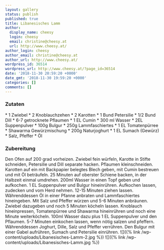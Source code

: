 ```yaml
---
layout: gallery
status: publish
published: true
title: Libanesisches Lamm
author:
  display_name: cheesy
  login: cheesy
  email: christine@cheesy.at
  url: http://www.cheesy.at/
author_login: cheesy
author_email: christine@cheesy.at
author_url: http://www.cheesy.at/
wordpress_id: 36514
wordpress_url: http://www.cheesy.at/?page_id=36514
date: '2018-11-30 20:59:20 +0000'
date_gmt: '2018-11-30 19:59:20 +0000'
categories: []
comments: []
---
```

### Zutaten
\* 1 Zwiebel
\* 2 Knoblauchzehen
\* 2 Karotten
\* 1 Bund Petersilie
\* 1/2 Bund Dill
\* 6-7 getrocknete Pflaumen
\* 1 EL Cumin
\* 300 ml Wasser
\* 2EL Suppenpulver
\* 100g Bulgur
\* 250g Lammfaschiertes
\* 1 EL Tomatenpürree
\* Shawarma Gewürzmischung
\* 200g Naturjoghurt
\* 1 EL Sumach (Gewürz)
\* Salz, Pfeffer
\* Öl
### Zubereitung
Den Ofen auf 200 grad vorheizen. Zwiebel fein würfeln, Karotte in Stifte schneiden, Petersilie und Dill separate hacken. Pflaumen kleinschneiden.
Karotten auf ein mit Backpapier belegtes Blech geben, mit Cumin bestreuen und mit Öl beträufeln. 25 Minuten auf oberster Schiene backen, in der Halbzeit einmal umdrehen.
200ml Wasser in einen Topf geben und aufkochen. 1 EL Suppenpulver und Bulgur hineinrühren. Aufkochen lassen, zudecken und vom Herd nehmen. 12-15 Minuten ziehen lassen.
Währenddessen Öl in einer Pfanne anbraten und Lammfaschiertes hineingeben. Mit Salz und Pfeffer würzen und 5-6 Minuten anbräunen. Zwiebel dazugeben und noch 5 Minuten köcheln lassen. Knoblauch hineinpressen, Tomatenpürree und Shawarma hineinrühren und noch eine Minute weiterköcheln. 100ml Wasser dazu plus 1 EL Suppenpulver und den Pflaumen. 5-7 Minuten einkochen lassen, wenn nötig salzen und pfeffern.
Währenddessen Joghurt, Dille, Salz und Pfeffer verrühren.
Den Bulgur mit einer Gabel aufrühren, Sumach und Petersilie einrühren.
![]({% link /wp-content/uploads/Libanesisches-Lamm-2.jpg %})
![]({% link /wp-content/uploads/Libanesisches-Lamm.jpg %})

